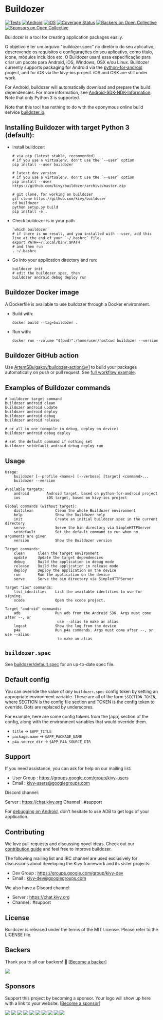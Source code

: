 Buildozer
=========

[![Tests](https://github.com/kivy/buildozer/workflows/Tests/badge.svg)](https://github.com/kivy/buildozer/actions?query=workflow%3ATests)
[![Android](https://github.com/kivy/buildozer/workflows/Android/badge.svg)](https://github.com/kivy/buildozer/actions?query=workflow%3AAndroid)
[![iOS](https://github.com/kivy/buildozer/workflows/iOS/badge.svg)](https://github.com/kivy/buildozer/actions?query=workflow%3AiOS)
[![Coverage Status](https://coveralls.io/repos/github/kivy/buildozer/badge.svg)](https://coveralls.io/github/kivy/buildozer)
[![Backers on Open Collective](https://opencollective.com/kivy/backers/badge.svg)](#backers)
[![Sponsors on Open Collective](https://opencollective.com/kivy/sponsors/badge.svg)](#sponsors)

Buildozer is a tool for creating application packages easily.

O objetivo é ter um arquivo "buildozer.spec" no diretório do seu aplicativo, descrevendo
os requisitos e configurações do seu aplicativo, como título, ícone, módulos incluídos
etc. O Buildozer usará essa especificação para criar um pacote para Android, iOS, Windows,
OSX e/ou Linux.
Buildozer currently supports packaging for Android via the [python-for-android](https://github.com/kivy/python-for-android/)
project, and for iOS via the kivy-ios project. iOS and OSX are still under work.

For Android, buildozer will automatically download and prepare the
build dependencies. For more information, see
[Android-SDK-NDK-Information](https://github.com/kivy/kivy/wiki/Android-SDK-NDK-Information).
Note that only Python 3 is supported.

Note that this tool has nothing to do with the eponymous online build service
[buildozer.io](https://buildozer.io).

## Installing Buildozer with target Python 3 (default):

- Install buildozer:

      # via pip (latest stable, recommended)
      # if you use a virtualenv, don't use the `--user` option
      pip install --user buildozer

      # latest dev version
      # if you use a virtualenv, don't use the `--user` option
      pip install --user https://github.com/kivy/buildozer/archive/master.zip

      # git clone, for working on buildozer
      git clone https://github.com/kivy/buildozer
      cd buildozer
      python setup.py build
      pip install -e .

- Check buildozer is in your path

      `which buildozer`
      # if there is no result, and you installed with --user, add this line at the end of your `~/.bashrc` file.
      export PATH=~/.local/bin/:$PATH
      # and then run
      . ~/.bashrc

- Go into your application directory and run:

      buildozer init
      # edit the buildozer.spec, then
      buildozer android debug deploy run


## Buildozer Docker image

A Dockerfile is available to use buildozer through a Docker environment.

- Build with:

      docker build --tag=buildozer .

- Run with:

      docker run --volume "$(pwd)":/home/user/hostcwd buildozer --version


## Buildozer GitHub action

Use [ArtemSBulgakov/buildozer-action@v1](https://github.com/ArtemSBulgakov/buildozer-action)
to build your packages automatically on push or pull request.
See [full workflow example](https://github.com/ArtemSBulgakov/buildozer-action#full-workflow).


## Examples of Buildozer commands

```
# buildozer target command
buildozer android clean
buildozer android update
buildozer android deploy
buildozer android debug
buildozer android release

# or all in one (compile in debug, deploy on device)
buildozer android debug deploy

# set the default command if nothing set
buildozer setdefault android debug deploy run
```


## Usage

```
Usage:
    buildozer [--profile <name>] [--verbose] [target] <command>...
    buildozer --version

Available targets:
    android        Android target, based on python-for-android project
    ios            iOS target, based on kivy-ios project

Global commands (without target):
    distclean          Clean the whole Buildozer environment
    help               Show the Buildozer help
    init               Create an initial buildozer.spec in the current directory
    serve              Serve the bin directory via SimpleHTTPServer
    setdefault         Set the default command to run when no arguments are given
    version            Show the Buildozer version

Target commands:
    clean      Clean the target environment
    update     Update the target dependencies
    debug      Build the application in debug mode
    release    Build the application in release mode
    deploy     Deploy the application on the device
    run        Run the application on the device
    serve      Serve the bin directory via SimpleHTTPServer

Target "ios" commands:
    list_identities    List the available identities to use for signing.
    xcode              Open the xcode project.

Target "android" commands:
    adb                Run adb from the Android SDK. Args must come after --, or
                        use --alias to make an alias
    logcat             Show the log from the device
    p4a                Run p4a commands. Args must come after --, or use --alias
                        to make an alias
```


## `buildozer.spec`

See [buildozer/default.spec](https://raw.github.com/kivy/buildozer/master/buildozer/default.spec) for an up-to-date spec file.


## Default config

You can override the value of *any* `buildozer.spec` config token by
setting an appropriate environment variable. These are all of the
form ``$SECTION_TOKEN``, where SECTION is the config file section and
TOKEN is the config token to override. Dots are replaced by
underscores.

For example, here are some config tokens from the [app] section of the
config, along with the environment variables that would override them.

- ``title`` -> ``$APP_TITLE``
- ``package.name`` -> ``$APP_PACKAGE_NAME``
- ``p4a.source_dir`` -> ``$APP_P4A_SOURCE_DIR``

## Support

If you need assistance, you can ask for help on our mailing list:

* User Group : https://groups.google.com/group/kivy-users
* Email      : kivy-users@googlegroups.com

Discord channel:

Server : https://chat.kivy.org
Channel : #support

For [debugging on Android](https://python-for-android.readthedocs.io/en/stable/troubleshooting/?highlight=adb#debugging-on-android), don't hesitate to use ADB to get logs of your application.


## Contributing

We love pull requests and discussing novel ideas. Check out our
[contribution guide](https://kivy.org/docs/contribute.html) and
feel free to improve buildozer.

The following mailing list and IRC channel are used exclusively for
discussions about developing the Kivy framework and its sister projects:

* Dev Group : https://groups.google.com/group/kivy-dev
* Email     : kivy-dev@googlegroups.com

We also have a Discord channel:

* Server     : https://chat.kivy.org
* Channel    : #support


## License

Buildozer is released under the terms of the MIT License. Please refer to the
LICENSE file.


## Backers

Thank you to all our backers! 🙏 [[Become a backer](https://opencollective.com/kivy#backer)]

<a href="https://opencollective.com/kivy#backers" target="_blank"><img src="https://opencollective.com/kivy/backers.svg?width=890"></a>


## Sponsors

Support this project by becoming a sponsor. Your logo will show up here with a link to your website. [[Become a sponsor](https://opencollective.com/kivy#sponsor)]

<a href="https://opencollective.com/kivy/sponsor/0/website" target="_blank"><img src="https://opencollective.com/kivy/sponsor/0/avatar.svg"></a>
<a href="https://opencollective.com/kivy/sponsor/1/website" target="_blank"><img src="https://opencollective.com/kivy/sponsor/1/avatar.svg"></a>
<a href="https://opencollective.com/kivy/sponsor/2/website" target="_blank"><img src="https://opencollective.com/kivy/sponsor/2/avatar.svg"></a>
<a href="https://opencollective.com/kivy/sponsor/3/website" target="_blank"><img src="https://opencollective.com/kivy/sponsor/3/avatar.svg"></a>
<a href="https://opencollective.com/kivy/sponsor/4/website" target="_blank"><img src="https://opencollective.com/kivy/sponsor/4/avatar.svg"></a>
<a href="https://opencollective.com/kivy/sponsor/5/website" target="_blank"><img src="https://opencollective.com/kivy/sponsor/5/avatar.svg"></a>
<a href="https://opencollective.com/kivy/sponsor/6/website" target="_blank"><img src="https://opencollective.com/kivy/sponsor/6/avatar.svg"></a>
<a href="https://opencollective.com/kivy/sponsor/7/website" target="_blank"><img src="https://opencollective.com/kivy/sponsor/7/avatar.svg"></a>
<a href="https://opencollective.com/kivy/sponsor/8/website" target="_blank"><img src="https://opencollective.com/kivy/sponsor/8/avatar.svg"></a>
<a href="https://opencollective.com/kivy/sponsor/9/website" target="_blank"><img src="https://opencollective.com/kivy/sponsor/9/avatar.svg"></a>
